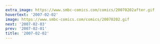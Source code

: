 ```yaml
---
extra_image: https://www.smbc-comics.com/comics/20070202after.gif
hovertext: '2007-02-02'
image: https://www.smbc-comics.com/comics/20070202.gif
next: '2007-02-03'
prev: '2007-02-01'
title: '2007-02-02'
---
```

